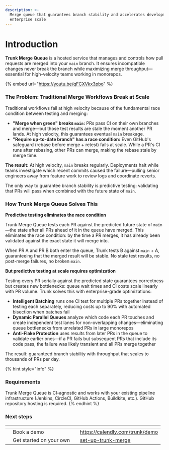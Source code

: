 ```yaml
---
description: >-
  Merge queue that guarantees branch stability and accelerates development at
  enterprise scale
---
```


# Introduction

**Trunk Merge Queue** is a hosted service that manages and controls how pull requests are merged into your `main` branch. It ensures incompatible changes never break the branch while maximizing merge throughput—essential for high-velocity teams working in monorepos.

{% embed url="https://youtu.be/qFCXVkx3pbo" %}

### The Problem: Traditional Merge Workflows Break at Scale

Traditional workflows fail at high velocity because of the fundamental race condition between testing and merging:

* **"Merge when green" breaks `main`:** PRs pass CI on their own branches and merge—but those test results are stale the moment another PR lands. At high velocity, this guarantees eventual `main` breakage.
* **"Require up-to-date branch" has a race condition:** Even GitHub's safeguard (rebase before merge + retest) fails at scale. While a PR's CI runs after rebasing, other PRs can merge, making the rebase stale by merge time.

**The result:** At high velocity, `main` breaks regularly. Deployments halt while teams investigate which recent commits caused the failure—pulling senior engineers away from feature work to review logs and coordinate reverts.

The only way to guarantee branch stability is predictive testing: validating that PRs will pass when combined with the future state of `main`.

### How Trunk Merge Queue Solves This

**Predictive testing eliminates the race condition**

Trunk Merge Queue tests each PR against the predicted future state of `main`—the state after all PRs ahead of it in the queue have merged. This eliminates the race condition: by the time a PR merges, it has already been validated against the exact state it will merge into.

When PR A and PR B both enter the queue, Trunk tests B against `main` + A, guaranteeing that the merged result will be stable. No stale test results, no post-merge failures, no broken `main`.

**But predictive testing at scale requires optimization**

Testing every PR serially against the predicted state guarantees correctness but creates new bottlenecks: queue wait times and CI costs scale linearly with PR volume. Trunk solves this with enterprise-grade optimizations:

* **Intelligent Batching** runs one CI test for multiple PRs together instead of testing each separately, reducing costs up to 90% with automated bisection when batches fail
* **Dynamic Parallel Queues** analyze which code each PR touches and create independent test lanes for non-overlapping changes—eliminating queue bottlenecks from unrelated PRs in large monorepos
* **Anti-Flake Protection** uses results from later PRs in the queue to validate earlier ones—if a PR fails but subsequent PRs that include its code pass, the failure was likely transient and all PRs merge together

The result: guaranteed branch stability with throughput that scales to thousands of PRs per day.

{% hint style="info" %}
### **Requirements**

Trunk Merge Queue is CI-agnostic and works with your existing pipeline infrastructure (Jenkins, CircleCI, GitHub Actions, Buildkite, etc.). GitHub repository hosting is required.
{% endhint %}

### **Next steps**

<table data-card-size="large" data-view="cards"><thead><tr><th></th><th></th><th></th><th data-hidden data-card-target data-type="content-ref"></th></tr></thead><tbody><tr><td></td><td>Book a demo</td><td></td><td><a href="https://calendly.com/trunk/demo">https://calendly.com/trunk/demo</a></td></tr><tr><td></td><td>Get started on your own</td><td></td><td><a href="set-up-trunk-merge/">set-up-trunk-merge</a></td></tr></tbody></table>
